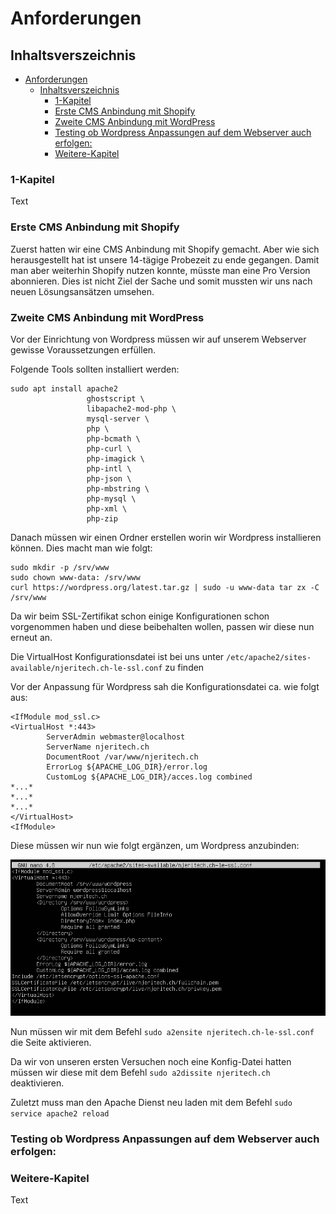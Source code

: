 # Anforderungen

## Inhaltsverszeichnis
- [Anforderungen](#anforderungen)
  - [Inhaltsverszeichnis](#inhaltsverszeichnis)
    - [1-Kapitel](#1-kapitel)
    - [Erste CMS Anbindung mit Shopify](#erste-cms-anbindung-mit-shopify)
    - [Zweite CMS Anbindung mit WordPress](#zweite-cms-anbindung-mit-wordpress)
    - [Testing ob Wordpress Anpassungen auf dem Webserver auch erfolgen:](#testing-ob-wordpress-anpassungen-auf-dem-webserver-auch-erfolgen)
    - [Weitere-Kapitel](#weitere-kapitel)

### 1-Kapitel 
Text

### Erste CMS Anbindung mit Shopify
Zuerst hatten wir eine CMS Anbindung mit Shopify gemacht. Aber wie sich herausgestellt hat ist unsere 14-tägige Probezeit zu ende gegangen. Damit man aber weiterhin Shopify nutzen konnte, müsste man eine Pro Version abonnieren. Dies ist nicht Ziel der Sache und somit mussten wir uns nach neuen Lösungsansätzen umsehen.

### Zweite CMS Anbindung mit WordPress

Vor der Einrichtung von Wordpress müssen wir auf unserem Webserver gewisse Voraussetzungen erfüllen.

Folgende Tools sollten installiert werden:

```
sudo apt install apache2
                 ghostscript \
                 libapache2-mod-php \
                 mysql-server \
                 php \
                 php-bcmath \
                 php-curl \
                 php-imagick \
                 php-intl \
                 php-json \
                 php-mbstring \
                 php-mysql \
                 php-xml \
                 php-zip
```

Danach müssen wir einen Ordner erstellen worin wir Wordpress installieren können. Dies macht man wie folgt:

```
sudo mkdir -p /srv/www
sudo chown www-data: /srv/www
curl https://wordpress.org/latest.tar.gz | sudo -u www-data tar zx -C /srv/www
```

Da wir beim SSL-Zertifikat schon einige Konfigurationen schon vorgenommen haben und diese beibehalten wollen, passen wir diese nun erneut an.

Die VirtualHost Konfigurationsdatei ist bei uns unter ```/etc/apache2/sites-available/njeritech.ch-le-ssl.conf``` zu finden

Vor der Anpassung für Wordpress sah die Konfigurationsdatei ca. wie folgt aus:

```
<IfModule mod_ssl.c>
<VirtualHost *:443>
        ServerAdmin webmaster@localhost
        ServerName njeritech.ch
        DocumentRoot /var/www/njeritech.ch
        ErrorLog ${APACHE_LOG_DIR}/error.log
        CustomLog ${APACHE_LOG_DIR}/acces.log combined
*...*
*...*
*...*
</VirtualHost>
<IfModule>
```

Diese müssen wir nun wie folgt ergänzen, um Wordpress anzubinden:

![VH-Konfig-WP](images/VH-Konfig-WP.PNG)

Nun müssen wir mit dem Befehl ``sudo a2ensite njeritech.ch-le-ssl.conf`` die Seite aktivieren.

Da wir von unseren ersten Versuchen noch eine Konfig-Datei hatten müssen wir diese mit dem Befehl ``sudo a2dissite njeritech.ch`` deaktivieren.

Zuletzt muss man den Apache Dienst neu laden mit dem Befehl ``sudo service apache2 reload``

### Testing ob Wordpress Anpassungen auf dem Webserver auch erfolgen:


### Weitere-Kapitel 
Text